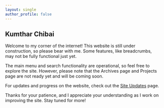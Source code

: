 ```yaml
---
layout: single
author_profile: false
---
```


## Kumthar Chibai  

Welcome to my corner of the internet! This website is still under construction, so please bear with me. Some features, like breadcrumbs, may not be fully functional just yet.  

The main menu and search functionality are operational, so feel free to explore the site. However, please note that the Archives page and Projects page are not ready yet and will be coming soon.  

For updates and progress on the website, check out the [Site Updates](#) page.  

Thanks for your patience, and I appreciate your understanding as I work on improving the site. Stay tuned for more!
